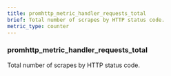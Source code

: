 ```yaml
---
title: promhttp_metric_handler_requests_total
brief: Total number of scrapes by HTTP status code.
metric_type: counter
---
```

### promhttp_metric_handler_requests_total

Total number of scrapes by HTTP status code.